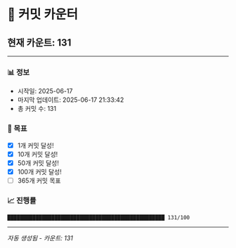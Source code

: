 # 🔢 커밋 카운터

## 현재 카운트: 131

---

### 📊 정보
- 시작일: 2025-06-17
- 마지막 업데이트: 2025-06-17 21:33:42
- 총 커밋 수: 131

### 🎯 목표
- [x] 1개 커밋 달성!
- [x] 10개 커밋 달성!
- [x] 50개 커밋 달성!
- [x] 100개 커밋 달성!
- [ ] 365개 커밋 목표

### 📈 진행률
```
██████████████████████████████████████████████████ 131/100
```

---
*자동 생성됨 - 카운트: 131*
